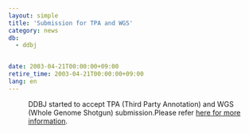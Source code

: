 ```yaml
---
layout: simple
title: 'Submission for TPA and WGS'
category: news
db:
  - ddbj


date: 2003-04-21T00:00:00+09:00
retire_time: 2003-04-21T00:00:00+09:00
lang: en
---
```


<dd>DDBJ started to accept TPA (Third Party Annotation) and WGS (Whole Genome Shotgun) submission.Please refer <a href="/breakdown_stats/tpa_wgs-e.html">here for more information</a>.</dd>
